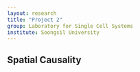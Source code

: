 ```yaml
---
layout: research
title: "Project 2"
group: Laboratory for Single Cell Systems
institute: Soongsil University
---
```


## Spatial Causality
